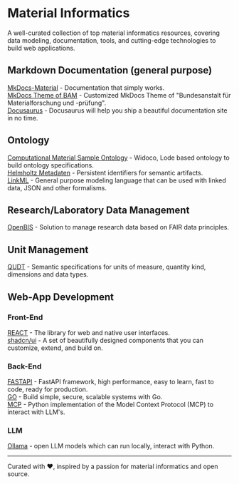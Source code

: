 # Material Informatics

A well-curated collection of top material informatics resources, covering data modeling, documentation, tools, and cutting-edge technologies to build web applications.

## Markdown Documentation (general purpose)

[MkDocs-Material](https://squidfunk.github.io/mkdocs-material/) - Documentation that simply works.  
[MkDocs Theme of BAM](https://github.com/BAMresearch/bam-masterdata) - Customized MkDocs Theme of "Bundesanstalt für Materialforschung und -prüfung".  
[Docusaurus](https://docusaurus.io/) - Docusaurus will help you ship a beautiful documentation site in no time.  

## Ontology

[Computational Material Sample Ontology](https://github.com/OCDO/cmso) - Widoco, Lode based ontology to build ontology specifications.  
[Helmholtz Metadaten](https://purls.helmholtz-metadaten.de/) - Persistent identifiers for semantic artifacts.  
[LinkML](https://linkml.io/) - General purpose modeling language that can be used with linked data, JSON and other formalisms.

## Research/Laboratory Data Management

[OpenBIS](https://openbis.ch/) - Solution to manage research data based on FAIR data principles.

## Unit Management

[QUDT](https://qudt.org/) - Semantic specifications for units of measure, quantity kind, dimensions and data types.

## Web-App Development

### Front-End

[REACT](https://react.dev/) - The library for web and native user interfaces.  
[shadcn/ui](https://ui.shadcn.com/) - A set of beautifully designed components that you can customize, extend, and build on.  

### Back-End

[FASTAPI](https://fastapi.tiangolo.com/) - FastAPI framework, high performance, easy to learn, fast to code, ready for production.  
[GO](https://go.dev/) - Build simple, secure, scalable systems with Go.  
[MCP](https://github.com/modelcontextprotocol/python-sdk) - Python implementation of the Model Context Protocol (MCP) to interact with LLM's.  

### LLM

[Ollama](https://ollama.com/) - open LLM models which can run locally, interact with Python.


---

Curated with ❤️, inspired by a passion for material informatics and open source.

